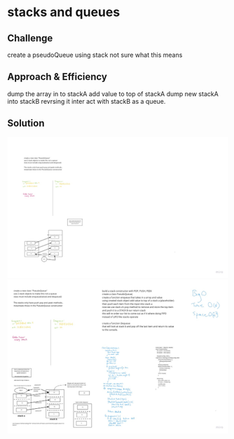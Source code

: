 # stacks and queues

<!-- Short summary or background information -->

## Challenge

create a pseudoQueue using stack
 not sure what this means


## Approach & Efficiency

dump the array in to stackA
add value to top of stackA
dump new stackA into stackB revrsing it
inter act with stackB as a queue.



## Solution
<!-- Embedded whiteboard image -->
![whiteboard](../assets/CC11-whiteboard.jpg)
![whiteboard](../assets/CC11.2-whiteboard.jpg)
